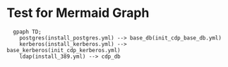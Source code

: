 # Test for Mermaid Graph

```mermaid
  gpaph TD;
    postgres(install_postgres.yml) --> base_db(init_cdp_base_db.yml) 
    kerberos(install_kerberos.yml) --> base_kerberos(init_cdp_kerberos.yml)
    ldap(install_389.yml) --> cdp_db
    
```
